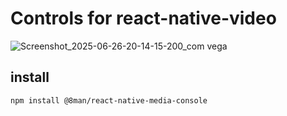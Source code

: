 # Controls for react-native-video


![Screenshot_2025-06-26-20-14-15-200_com vega](https://github.com/user-attachments/assets/7d498feb-19f4-4067-a1f0-1ba35d459bd9)



## install
```
npm install @8man/react-native-media-console
```

